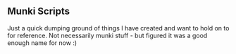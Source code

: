## Munki Scripts

Just a quick dumping ground of things I have created and want to hold on to for reference.  Not necessarily munki stuff - but figured it was a good enough name for now :)
